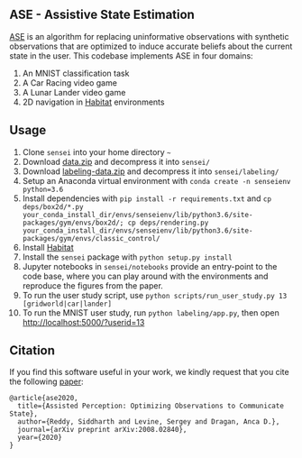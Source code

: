## ASE - Assistive State Estimation

[ASE](https://arxiv.org/abs/2008.02840) is an algorithm for replacing uninformative observations
with synthetic observations that are optimized to induce accurate beliefs about the current state
in the user. This codebase implements ASE in four domains:

1. An MNIST classification task
2. A Car Racing video game
3. A Lunar Lander video game
4. 2D navigation in [Habitat](https://aihabitat.org/) environments

## Usage

1.  Clone `sensei` into your home directory `~`
2.  Download [data.zip](https://drive.google.com/file/d/1IYdAHWmRRvMrTka7HoRLGoVfh1NK4LVt/view?usp=sharing) and decompress it into `sensei/`
3.  Download [labeling-data.zip](https://drive.google.com/file/d/1LAjFjmWa-8HVXKCordjj6JjNn9zPpIDH/view?usp=sharing) and decompress it into `sensei/labeling/`
3.  Setup an Anaconda virtual environment with `conda create -n senseienv python=3.6`
4.  Install dependencies with `pip install -r requirements.txt` and `cp deps/box2d/*.py your_conda_install_dir/envs/senseienv/lib/python3.6/site-packages/gym/envs/box2d/; cp deps/rendering.py your_conda_install_dir/envs/senseienv/lib/python3.6/site-packages/gym/envs/classic_control/`
5.  Install [Habitat](https://github.com/facebookresearch/habitat-api)
6.  Install the `sensei` package with `python setup.py install`
7.  Jupyter notebooks in `sensei/notebooks` provide an entry-point to the code base, where you can
    play around with the environments and reproduce the figures from the paper.
8.  To run the user study script, use `python scripts/run_user_study.py 13 [gridworld|car|lander]`
9.  To run the MNIST user study, run `python labeling/app.py`, then open [http://localhost:5000/?userid=13](http://localhost:5000/?userid=13)

## Citation

If you find this software useful in your work, we kindly request that you cite the following
[paper](https://arxiv.org/abs/2008.02840):

```
@article{ase2020,
  title={Assisted Perception: Optimizing Observations to Communicate State},
  author={Reddy, Siddharth and Levine, Sergey and Dragan, Anca D.},
  journal={arXiv preprint arXiv:2008.02840},
  year={2020}
}
```
